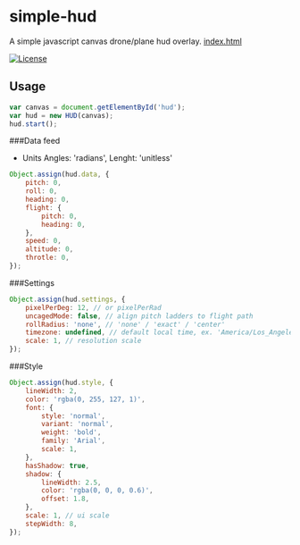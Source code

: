 # simple-hud

A simple javascript canvas drone/plane hud overlay.
[index.html](https://htmlpreview.github.io/?https://github.com/SB3NDER/simple-hud/blob/master/index.html)

[![License](https://img.shields.io/badge/license-MIT-blue.svg)](http://opensource.org/licenses/MIT)

## Usage

```javascript
var canvas = document.getElementById('hud');
var hud = new HUD(canvas);
hud.start();
```

###Data feed

- Units
  Angles: 'radians',
  Lenght: 'unitless'

```javascript
Object.assign(hud.data, {
	pitch: 0,
	roll: 0,
	heading: 0,
	flight: {
		pitch: 0,
		heading: 0,
	},
	speed: 0,
	altitude: 0,
	throtle: 0,
});
```

###Settings

```javascript
Object.assign(hud.settings, {
	pixelPerDeg: 12, // or pixelPerRad
	uncagedMode: false, // align pitch ladders to flight path
	rollRadius: 'none', // 'none' / 'exact' / 'center'
	timezone: undefined, // default local time, ex. 'America/Los_Angeles' or 'Asia/Tokyo'
	scale: 1, // resolution scale
});
```

###Style

```javascript
Object.assign(hud.style, {
	lineWidth: 2,
	color: 'rgba(0, 255, 127, 1)',
	font: {
		style: 'normal',
		variant: 'normal',
		weight: 'bold',
		family: 'Arial',
		scale: 1,
	},
	hasShadow: true,
	shadow: {
		lineWidth: 2.5,
		color: 'rgba(0, 0, 0, 0.6)',
		offset: 1.8,
	},
	scale: 1, // ui scale
	stepWidth: 8,
});
```
